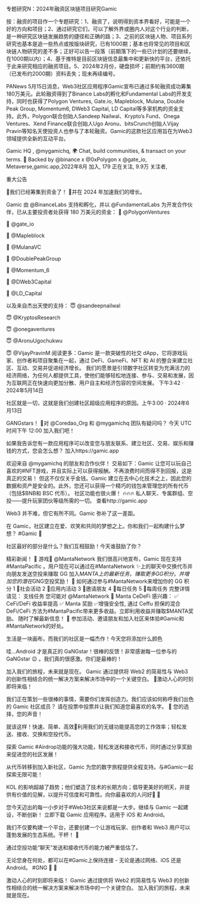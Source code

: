 专题研究N：2024年融资区块链项目研究Gamic


按：融资的项目作一个专题研究：1、融资了，说明得到资本界看好，可能是一个好的方向和项目；2、通过研究它们，可以了解外界或圈内人对这个行业的判断，是一种研究区块链发展趋势的捷径和正确的路；3、之前的区块链人物、项目系列研究也基本是追一些热点或按版块研究，已有1000期；基本也将常见的项目和区块链人物研究的差不多；正好可以告一段落（前期落下的一些已计划的还要继续，在1000期以内）；4、基于推特是目前区块链信息最集中和更新快的平台，还依托于此来研究相应的融资项目。5、2024年2月份，硬盘损坏；前期约有3600期（已发布约2000期）资料丢失；现未再续编号。

PANews 5月15日消息，Web3社区应用程序Gamic宣布已通过多轮融资成功筹集180万美元。此轮融资得到了Binance Labs的孵化和Fundamental Labs的开发支持，同时也获得了Polygon Ventures, Gate.io, Mapleblock, Mulana, Double Peak Group, Momentum6, DWeb3 Capital, LD Capital等多家机构的资金支持。此外，Polygon联合创始人Sandeep Nailwal、Krypto’s Fund、Onega Ventures、Xend Finance联合创始人Ugo Aronu、bitsCrunch创始人Vijay Pravin等知名天使投资人也参与了本轮融资。Gamic的这款社区应用旨在为Web3领域提供全新的互动平台。

Gamic HQ
,
@mygamichq,
🌍 Chat, build communities, & transact on your terms.
🔰 Backed by 
@binance
 x 
@0xPolygon
 x 
@gate_io,
Metaverse,gamic.app,2022年8月 加入,
179 正在关注,
9.9万 关注者,


重大公告

📢我们已经筹集到资金了！
🚀并在 2024 年加速我们的增长。

Gamic 由
@BinanceLabs
支持和孵化，并以
@FundamentalLabs
为开发合作伙伴，已从主要投资者处获得 180 万美元的资金：
🦄 
@PolygonVentures

🦄 
@gate_io

🦄 
@Mapleblock

🦄 
@MulanaVC

🦄 
@DoublePeakGroup

🦄 
@Momentum_6

🦄 
@DWeb3Capital

🦄 
@LD_Capital


以及来自杰出天使的支持：
😇 
@sandeepnailwal

😇 
@KryptosResearch

😇 
@onegaventures

😇 
@AronuUgochukwu

😇 
@VijayPravinM
阅读更多：Gamic 是一款突破性的社交 dApp，它将游戏玩家、创作者和项目聚集在一起，通过 DeFi、GameFi、NFT 和 AI 的整合来建立社区、互动、交易并促进经济增长。
我们的愿景是引领数字社区转变为充满活力的经济网络，为任何人都提供工具，使他们能够轻松地连接、参与、交易和发展，因为互联网正在快速向更加分散、用户自主和经济包容的空间发展。
下午3:42 · 2024年5月14日

社区就是一切，这就是我们创建社区超级应用程序的原因。上午3:00 · 2024年6月13日

GANGstars！ 👋对
@Coredao_Org
和
@mygamichq
团队有疑问吗？
今天 UTC 时间下午 12:00 加入我们吧！ 

如果我告诉您有一款应用程序可以改变您与朋友联系、建立社区、交易、娱乐和赚钱的方式，您会怎么想？
加入https://gamic.app

欢迎来自
@mygamichq
的朋友和合作伙伴！
交易如下：Gamic 让您可以玩自己喜欢的#NFT游戏，并且实际上可以获得报酬。不再浪费时间而得不到回报，这是真正的交易！
但这不仅仅关乎金钱。Gamic 建立在去中心化技术之上，因此您的数据和资产是安全的。此外，您还可以获得一个精巧的钱包来管理您的所有代币（包括$BNB和 BSC 代币）。
社区功能也很火爆！ 🔥🔥🔥
私人聊天、专属群组、空投——提升玩家团伙等级所需的一切。
查看http://gamic.app

Web3 并不难，但它有所不同。Gamic 弥补了这一差距。

在 Gamic，社区建立在爱、欢笑和共同的梦想之上。你和我们一起构建什么梦想？ #Gamic 🧡

社区最好的部分是什么？我们互相鼓励！今天谁鼓励了你？

精彩新闻！ 🎉
游戏🤝 
@MantaNetwork
我们很高兴地宣布，Gamic 现在支持#MantaPacific 。用户现在可以通过在#MantaNetwork ✨上的聊天中交换代币并向朋友发送空投来赚取 GG
加入$MANTA上的最新任务，赚取更多 GG 积分，并增加您的潜在$GNG空投奖励！ 🍊
如何通过参与#MantaNetwork来增加你的 GG 积分
1 ⃣社会活动
2 ⃣应用内活动
3 ⃣邀请朋友
4 ⃣每日任务
5 ⃣每周任务
完整详情请见：
支线任务
您可能对
@MantaNetwork
🔱 Manta CeDeFi 感兴趣：
✅ CeFi/DeFi 收益率提高
✅ Manta 奖励
✅增强安全性,
通过 Ceffu 担保的混合 DeFi/CeFi 方法为#MantaPacific带来更多收益。立即利用收益并赚取$MANTA奖励。
随时了解最新信息！ 🔔
参加活动、邀请朋友和加入社区来体验#Gamic和#MantaNetwork的好处。

生活是一块画布，而我们的社区是一幅杰作！今天您将添加什么颜色

哇...Android 才是真正的 GaNGstar！很棒的反馈！非常感谢每一位参与的 GaNGstar 😉 。我们真的很感激。你们是最棒的！

加入我们的旅程，未来就是现在。
Gamic 通过提供将 Web2 的简易性与 Web3 的创新性相结合的统一解决方案来解决市场中的一个关键空白。
🚀激动人心的时刻即将来临！

我们正在策划一些很棒的事情，需要你们发挥创造力。我们应该如何称呼我们出色的 Gamic 社区成员？
请在投票中投票并让我们知道您最喜欢的名字。 🍊
您的选择，您的声音！

就该这样！快速、简单、高效🚀利用我们的无缝功能提高您的工作效率；轻松发送、接收、交换和空投代币。

探索 Gamic #Airdrop功能的强大功能，轻松发送和接收代币，同时通过分享奖励来促进您的社区发展！

从代币转移到加入新社区，Gamic 为您的数字旅程提供全程支持。与#Gamic一起探索无限可能！

 KOL 的影响超越了趋势；他们塑造了技术的长期方向；倡导更美好的明天，并提供有价值的见解，以提升可信度和可靠性。向你最喜欢的人问好👋 🧡

您今天迈出的每一小步对于#Web3社区来说都是一大步。继续与 Gamic 一起建设，不断创新！
立即下载 Gamic 应用程序。适用于 iOS 和 Android。

我们不仅要构建一个平台，还要创建一个让游戏玩家、创作者和 Web3 用户可以蓬勃发展的生态系统。干杯！ 🍊

通过空投功能“聊天”发送和接收代币的能力被严重低估了。

无论您身在何处，都可以在#Gamic上保持连接 - 无论是通过网络、iOS 还是 Android。 #GNG 🍊 🍊

激动人心的时刻即将来临！
Gamic 通过提供将 Web2 的简易性与 Web3 的创新性相结合的统一解决方案来解决市场中的一个关键空白。
加入我们的旅程，未来就是现在。


